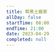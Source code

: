 ```yaml
---
title: 帮黑土搬家
allDay: false
startTime: 08:00
endTime: 21:00
date: 2023-04-29
completed: null
---
```

